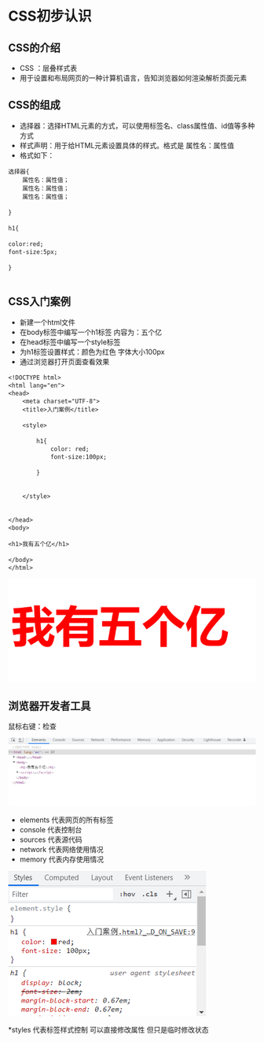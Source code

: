 # CSS初步认识

## CSS的介绍
* CSS ：层叠样式表
* 用于设置和布局网页的一种计算机语言，告知浏览器如何渲染解析页面元素


## CSS的组成
* 选择器：选择HTML元素的方式，可以使用标签名、class属性值、id值等多种方式
* 样式声明：用于给HTML元素设置具体的样式。格式是 属性名：属性值
* 格式如下：

```
选择器{
    属性名：属性值；
    属性名：属性值；
    属性名：属性值；

}

h1{

color:red;
font-size:5px;

}


```


## CSS入门案例

* 新建一个html文件
* 在body标签中编写一个h1标签 内容为：五个亿
* 在head标签中编写一个style标签
* 为h1标签设置样式：颜色为红色 字体大小100px
* 通过浏览器打开页面查看效果


```
<!DOCTYPE html>
<html lang="en">
<head>
    <meta charset="UTF-8">
    <title>入门案例</title>

    <style>

        h1{
            color: red;
            font-size:100px;

        }


    </style>


</head>
<body>

<h1>我有五个亿</h1>

</body>
</html>
```

![图 1](../../images/ec45ac50956e5e0848fbfafaf3984c2ac40cffa8eab3189856dc2d2719236efc.png)  



## 浏览器开发者工具 
鼠标右键：检查

![图 2](../../images/d295c3af599c2e84e6fd8402215dab2f5c3a6d8a798a2492738a237606cc03f2.png)  

* elements 代表网页的所有标签
* console 代表控制台
* sources 代表源代码
* network 代表网络使用情况
* memory  代表内存使用情况


![图 3](../../images/81ec498089da5d72d4d869734e504c315f5e9ad0923d65cf53cbf4d1b9a6dd34.png)  


*styles 代表标签样式控制  可以直接修改属性 但只是临时修改状态

